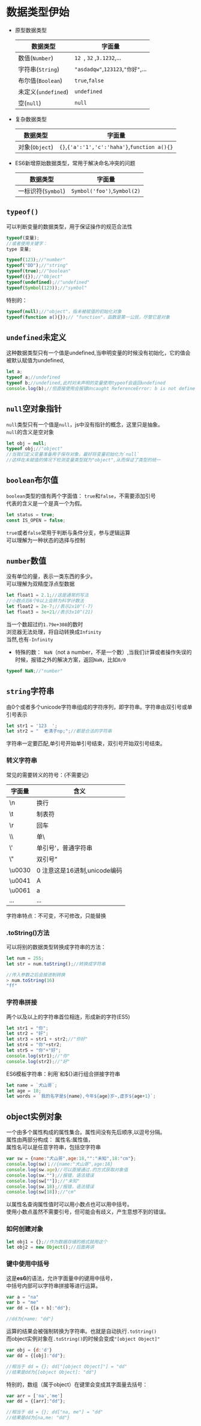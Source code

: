# 数据类型伊始

* 原型数据类型

  | 数据类型            | 字面量                            |
  | ------------------- | --------------------------------- |
  | 数值(`Number`)      | `12 `, `32` ,`3.1232`,...         |
  | 字符串(`String`)    | `"asdadqw"`,`123123`,`"你好"`,... |
  | 布尔值(`Boolean`)   | `true`,`false`                    |
  | 未定义(`undefined`) | `undefined`                       |
  | 空(`null`)          | `null`                            |

* 复杂数据类型

  | 数据类型       | 字面量                                       |
  | -------------- | -------------------------------------------- |
  | 对象(`Object`) | `{}`,`{'a':'1','c':'haha'}`,`function a(){}` |

* ES6新增原始数据类型，常用于解决命名冲突的问题

  | 数据类型           | 字面量                      |
  | ------------------ | --------------------------- |
  | 一标识符(`Symbol`) | `Symbol('foo')`,`Symbol(2)` |



## `typeof()`

可以判断变量的数据类型，用于保证操作的规范合法性

```js
typeof(变量);
//或者使用关键字：
type 变量;

typeof(123);//"number"
typeof("DD");//"string"
typeof(true);//"boolean"
typeof({});//"Object"
typeof(undefined);//"undefined"
typeof(Symbol(123));//"symbol"
```

特别的：

```js
typeof(null);//"object"，指未被赋值的初始化对象
typeof(function a(){});// "function"，函数是第一公民，尽管它是对象
```



## `undefined`未定义

这种数据类型只有一个值是undefined,当申明变量的时候没有初始化，它的值会被默认赋值为undefined,

```js
let a;
typeof a;//undefined
typeof b;//undefined,此时对未声明的变量使用typeof会返回undefined
console.log(b);//但直接使用会报错Uncaught ReferenceError: b is not defined
```



## `null`空对象指针

`null`类型只有一个值是`null`，js中没有指针的概念，这里只是抽象。    
`null`的含义是空对象

```js
let obj = null;
typeof obj;//"object"
//当我们定义变量准备用于保存对象，最好将变量初始化为`null`
//这样在未赋值的情况下检测变量类型就为"object",从而保证了类型的统一
```



## `boolean`布尔值

`boolean`类型的值有两个字面值： `true`和`false`，不需要添加引号    
代表的含义是一个是真一个为假。

```js
let status = true;
const IS_OPEN = false;
```

`true`或者`false`常用于判断与条件分支，参与逻辑运算    
可以理解为一种状态的选择与控制



## `number`数值

没有单位的量，表示一类东西的多少。    
可以理解为双精度浮点型数据

```js
let float1 = 2.1;//这是通常的写法
//小数点后6个0以上会转为科学计数法
let	float2 = 2e-7;//表示2x10^(-7)
let float3 = 3e+21//表示3x10^(21)
```

当一个数超过约`1.79e+308`的数时    
浏览器无法处理，将自动转换成`Infinity`    
当然,也有`-Infinity`

* 特殊的数：` NaN`（not a number，不是一个数）,当我们计算或者操作失误的时候，报错之外的解决方案，返回`NaN`，比如`0/0`

```js
typeof NaN;//"number"
```



## `string`字符串

由0个或者多个unicode字符串组成的字符序列，即字符串。字符串由双引号或单引号表示

```js
let str1 = '123  ';
let str2 = "  老清子np;";//都是合法的字符串
```

字符串一定要匹配,单引号开始单引号结束，双引号开始双引号结束。

### 转义字符串

常见的需要转义的符号：(不需要记)

| 字面量 | 含义                         |
| ------ | ---------------------------- |
| \n     | 换行                         |
| \t     | 制表符                       |
| \\r    | 回车                         |
| \\\    | 单\                          |
| \\'    | 单引号'，普通字符串          |
| \\"    | 双引号"                      |
| \u0030 | 0 注意这是16进制,unicode编码 |
| \u0041 | A                            |
| \u0061 | a                            |
| ...    | ...                          |

字符串特点：不可变，不可修改，只能替换

### .toString()方法

可以将别的数据类型转换成字符串的方法：

```js
let num = 255;
let str = num.toString();//转换成字符串

//传入参数之后会按进制转换
> num.toString(16)
"ff"
```

### 字符串拼接

两个以及以上的字符串首位相连，形成新的字符(ES5)

```js
let str1 = "你";
let str2 = "好";
let str3 = str1 + str2;//"你好"
let str4 = "你"+str2;
let str5 = "你"+"好";
console.log(str1);//"你"
console.log(str2);//"好"
```

ES6模板字符串：利用`和${}进行组合拼接字符串

```js
let name = `犬山哥`;
let age = 18;
let words = `我的名字是${name},今年${age}岁~,虚岁${age+1}`;
```



## object实例对象

一个由多个属性构成的属性集合。属性间没有先后顺序,以逗号分隔。    
属性由两部分构成： 属性名:属性值，    
属性名可以是任意字符串，包括空字符串

```js
var sw = {name:"犬山哥",age:18,"":"未知",18:"cm"};
console.log(sw)；//{name:"犬山哥",age:18}
console.log(sw.age)//可以直接通过.的方式获取对象值
console.log(sw."");//报错，语法错误
console.log(sw[""]);//"未知"
console.log(sw.18);//报错，语法错误
console.log(sw[18]);//"cm"
```

以属性名查询属性值时可以用小数点也可以用中括号。    
使用小数点虽然不需要引号，但可能会有歧义，产生意想不到的错误。

### 如何创建对象

```js
let obj1 = {};//作为数据存储的格式就用这个
let obj2 = new Object();//后面再讲
```

### 键中使用中括号

这是**es6**的语法，允许字面量中的键用中括号，    
中括号内部可以字符串拼接等进行运算。

```js
var a = "na"
var b = "me"
var dd = {[a + b]:"dd"};

//dd为{name: "dd"}
```

运算的结果会被强制转换为字符串。也就是自动执行`.toString()`    
而object实例对象在`.toString()`的时候会变成`"[object Object]"`

```js
var obj = {d:'d'}
var dd = {[obj]:"dd"};

//相当于 dd = {}; dd["[object Object]"] = "dd"
//结果是dd为{[object Object]: "dd"}
```

特别的，数组（属于object）在键里会变成其字面量去括号：

```js
var arr = ['na','me']
var dd = {[arr]:"dd"};

//相当于 dd = {}; dd["na, me"] = "dd"
//结果是dd为{na,me: "dd"}
```

